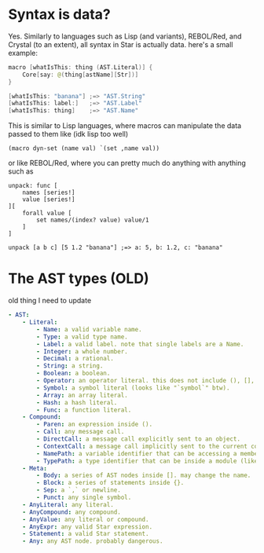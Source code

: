 # Syntax is data?
Yes. Similarly to languages such as Lisp (and variants), REBOL/Red, and Crystal (to an extent), all syntax in Star is actually data. here's a small example:
```swift
macro [whatIsThis: thing (AST.Literal)] {
	Core[say: @(thing[astName][Str])]
}

[whatIsThis: "banana"] ;=> "AST.String"
[whatIsThis: label:]   ;=> "AST.Label"
[whatIsThis: thing]    ;=> "AST.Name"
```

This is similar to Lisp languages, where macros can manipulate the data passed to them like (idk lisp too well)
```nu
(macro dyn-set (name val) `(set ,name val))
```

or like REBOL/Red, where you can pretty much do anything with anything such as
```red
unpack: func [
	names [series!]
	value [series!]
][
	forall value [
		set names/(index? value) value/1
	]
]

unpack [a b c] [5 1.2 "banana"] ;=> a: 5, b: 1.2, c: "banana"
```

# The AST types (OLD)
old thing I need to update
```yaml
- AST:
    - Literal:
        - Name: a valid variable name.
        - Type: a valid type name.
        - Label: a valid label. note that single labels are a Name.
        - Integer: a whole number.
        - Decimal: a rational.
        - String: a string.
        - Boolean: a boolean.
        - Operator: an operator literal. this does not include (), [], nor {}.
        - Symbol: a symbol literal (looks like "`symbol`" btw).
        - Array: an array literal.
        - Hash: a hash literal.
        - Func: a function literal.
    - Compound:
        - Paren: an expression inside ().
        - Call: any message call.
        - DirectCall: a message call explicitly sent to an object.
        - ContextCall: a message call implicitly sent to the current context object.
        - NamePath: a variable identifier that can be accessing a member (like myPoint.x).
        - TypePath: a type identifier that can be inside a module (like Core.Int).
    - Meta:
        - Body: a series of AST nodes inside []. may change the name.
        - Block: a series of statements inside {}.
        - Sep: a `,` or newline.
        - Punct: any single symbol.
    - AnyLiteral: any literal.
    - AnyCompound: any compound.
    - AnyValue: any literal or compound.
    - AnyExpr: any valid Star expression.
    - Statement: a valid Star statement.
    - Any: any AST node. probably dangerous.
```